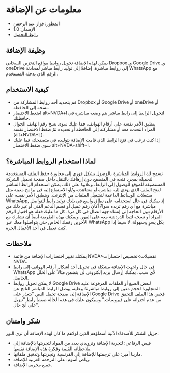 # معلومات عن الإضافة #
- المطور: فواز عبد الرحمن
- الإصدار: 1.0
- [رابط التحميل](https://github.com/fawazar94/DirectLink/releases/download/1.0/directLink-1.0.nvda-addon)
## وظيفة الإضافة #
يمكن لهذه الإضافة تحويل روابط مواقع التخزين السحابي Dropbox وـ Google Drive وـ oneDrive إلى روابط مباشرة، إضافةً إلى توليد رابط مباشر لمحادثة WhatsApp مع الرقم الذي يدخله المستخدم.
## كيفية الاستخدام #
- قم بتحديد أحد روابط المشاركة من Dropbox أو Google Drive أو oneDrive أو نسخه إلى الحافظة.
- اضغط الاختصار alt+NVDA+l لتحويل الرابط إلى رابط مباشر يتم وضعه مباشرة في حافظتك.
- ينطبق الأمر نفسه على أرقام الهواتف، فما عليك سوى نسخ رقم الهاتف الجوال المراد التحدث معه أو مشاركته إلى الحافظة أو تحديده ثمّ ضغط الاختصار نفسه (alt+NVDA+L).
- إذا كنت ترغب في فتح الرابط الذي قامت الإضافة بتوليده في متصفحك، فما عليك سوى ضغط الاختصار alt+NVDA+shift+l.
## لماذا استخدام الروابط المباشرة؟ #
تسمح لك الروابط المباشرة بالوصول بشكل فوري إلى محاورة حفظ الملف المستخدمة لتحميله بمجرد فتحه في المتصفح دون إرهاقك بالتنقل داخل صفحة تحميل الشركة المستضيفة للموقع للوصول إلى الرابط.
وعلاوةً على ذلك، يمكن استخدام الرابط المباشر لفتح الملف الذي يؤدي إليه مباشرة أو مشاهدته و/أو الاستماع إليه في برامج معينة مثل مشغلات الوسائط الداعمة لتشغيل الملفات من الإنترنت.
وينطبق الأمر نفسه على WhatsApp, إذ يمكنك في حال استخدامه على نطاق واسع في بلدك توليد رابط للتواصل مباشرة مع أي رقم تريده سواءٌ أكان رقم عميل أو قسم الدعم الفني أو غير ذلك من الأرقام دون الحاجة إلى إنشاء جهة اتصال في كل مرة. كل ما عليك فعله هو اختيار الرقم المراد أو نسخه لتبدأ الدردشة معه على الفور.
ويمكنك بهذه الطريقة أيضاً أن تشارك مع الآخرين رقمك الخاص حتى يتواصلوا معك عبر WhatsApp بكل يسرٍ وسهولة، لا سيما إذا كنت تعمل في أحد الأعمال الحرة.
## ملاحظات #
- يمكنك تغيير اختصارات الإضافة من قائمة NVDA>تفضيلات>تخصيص اختصارات NVDA.
- في حال واجهت الإضافة مشكلة في تحويل أحد أشكال أرقام الهواتف إلى رابط WhatsApp لأي سبب، يمكنك إرسال بريد إلكتروني لي يتضمن مثالاً على الخلل الحاصل.
- لا يمكن تحويل روابط Google Drive لبعض الصيغ أو الملفات المرفوعة عليه المتجاوزة لحجم معين إلى روابط مباشرة؛ وعليه، يوصل الرابط المباشر الناتج عن الإضافة إلى صفحة تحمل النص "يتعذر على Google Drive فحص هذا الملف للتحقق من عدم احتوائه على فيروسات." وسيكون عليك في هذه الحالة ضغط رابط "تنزيل على أيّ حال".
## شكر وامتنان #
جزيل الشكر للأصدقاء الآتية أسماؤهم الذين لولاهم ما كان لهذه الإضافة أن ترى النور:
- قيس الرفاعي: لتجربة الإضافة وتزويدي بعدد من المواد لتجربتها بالإضافة إلى ملاحظاته القيمة وفكرة هذه الإضافة نفسها.
- مارينا أمير: على ترجمتها للإضافة إلى الفرنسية وتجربتها وتدقيق ملفاتها.
- رياض أسوم: على الترجمة العربية للإضافة.
- جميع مجربي الإضافة.
